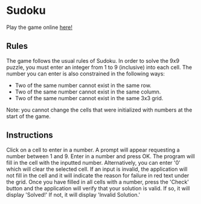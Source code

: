 # Sudoku

Play the game online [here!](https://jjrx.github.io/cs340_sudoku/index.html)

## Rules

The game follows the usual rules of Sudoku. In order to solve the 9x9 puzzle, you must enter an integer from 1 to 9 (inclusive) into each cell. The number you can enter is also constrained in the following ways:
* Two of the same number cannot exist in the same row.
* Two of the same number cannot exist in the same column.
* Two of the same number cannot exist in the same 3x3 grid.

Note: you cannot change the cells that were initialized with numbers at the start of the game. 

## Instructions

Click on a cell to enter in a number. A prompt will appear requesting a number between 1 and 9. Enter in a number and press OK. The program will fill in the cell with the inputted number. Alternatively, you can enter '0' which will clear the selected cell. If an input is invalid, the application will not fill in the cell and it will indicate the reason for failure in red text under the grid. Once you have filled in all cells with a number, press the 'Check' button and the application will verify that your solution is valid. If so, it will display 'Solved!' If not, it will display 'Invalid Solution.'

